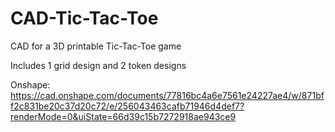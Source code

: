 # CAD-Tic-Tac-Toe

CAD for a 3D printable Tic-Tac-Toe game

Includes 1 grid design and 2 token designs

Onshape: https://cad.onshape.com/documents/77816bc4a6e7561e24227ae4/w/871bff2c831be20c37d20c72/e/256043463cafb71946d4def7?renderMode=0&uiState=66d39c15b7272918ae943ce9
